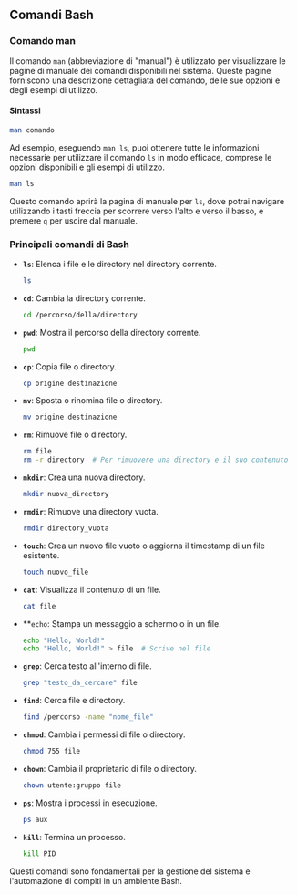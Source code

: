 ## Comandi Bash

### Comando man

Il comando `man` (abbreviazione di "manual") è utilizzato per visualizzare le pagine di manuale dei comandi disponibili nel sistema. Queste pagine forniscono una descrizione dettagliata del comando, delle sue opzioni e degli esempi di utilizzo.

#### Sintassi
```bash
man comando
```

Ad esempio, eseguendo `man ls`, puoi ottenere tutte le informazioni necessarie per utilizzare il comando `ls` in modo efficace, comprese le opzioni disponibili e gli esempi di utilizzo.

```bash
man ls
```

Questo comando aprirà la pagina di manuale per `ls`, dove potrai navigare utilizzando i tasti freccia per scorrere verso l'alto e verso il basso, e premere `q` per uscire dal manuale.

### Principali comandi di Bash

- **`ls`**: Elenca i file e le directory nel directory corrente.
  ```bash
  ls
  ```

- **`cd`**: Cambia la directory corrente.
  ```bash
  cd /percorso/della/directory
  ```

- **`pwd`**: Mostra il percorso della directory corrente.
  ```bash
  pwd
  ```

- **`cp`**: Copia file o directory.
  ```bash
  cp origine destinazione
  ```

- **`mv`**: Sposta o rinomina file o directory.
  ```bash
  mv origine destinazione
  ```

- **`rm`**: Rimuove file o directory.
  ```bash
  rm file
  rm -r directory  # Per rimuovere una directory e il suo contenuto
  ```

- **`mkdir`**: Crea una nuova directory.
  ```bash
  mkdir nuova_directory
  ```

- **`rmdir`**: Rimuove una directory vuota.
  ```bash
  rmdir directory_vuota
  ```

- **`touch`**: Crea un nuovo file vuoto o aggiorna il timestamp di un file esistente.
  ```bash
  touch nuovo_file
  ```

- **`cat`**: Visualizza il contenuto di un file.
  ```bash
  cat file
  ```

- **`echo`: Stampa un messaggio a schermo o in un file.
  ```bash
  echo "Hello, World!"
  echo "Hello, World!" > file  # Scrive nel file
  ```

- **`grep`**: Cerca testo all'interno di file.
  ```bash
  grep "testo_da_cercare" file
  ```

- **`find`**: Cerca file e directory.
  ```bash
  find /percorso -name "nome_file"
  ```

- **`chmod`**: Cambia i permessi di file o directory.
  ```bash
  chmod 755 file
  ```

- **`chown`**: Cambia il proprietario di file o directory.
  ```bash
  chown utente:gruppo file
  ```

- **`ps`**: Mostra i processi in esecuzione.
  ```bash
  ps aux
  ```

- **`kill`**: Termina un processo.
  ```bash
  kill PID
  ```

Questi comandi sono fondamentali per la gestione del sistema e l'automazione di compiti in un ambiente Bash.